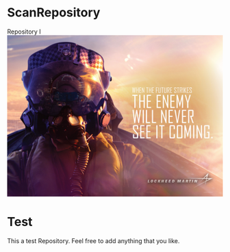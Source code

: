 # ScanRepository
Repository I
![headshot](f-35-cockpit-text.jpg)
# Test
This a test Repository. Feel free to add anything that you like.
